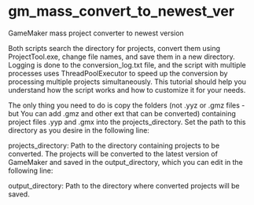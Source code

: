 # gm_mass_convert_to_newest_ver
GameMaker mass project converter to newest version


Both scripts search the directory for projects, convert them using ProjectTool.exe, change file names, and save them in a new directory. Logging is done to the conversion_log.txt file, and the script with multiple processes uses ThreadPoolExecutor to speed up the conversion by processing multiple projects simultaneously. This tutorial should help you understand how the script works and how to customize it for your needs.

The only thing you need to do is copy the folders (not .yyz or .gmz files - but You can add .gmz and other ext that can be converted) containing project files .yyp and .gmx into the projects_directory. Set the path to this directory as you desire in the following line:

projects_directory: Path to the directory containing projects to be converted.
The projects will be converted to the latest version of GameMaker and saved in the output_directory, which you can edit in the following line:

output_directory: Path to the directory where converted projects will be saved.
